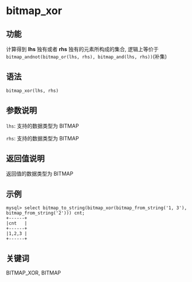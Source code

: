 # bitmap_xor

## 功能

计算得到 **lhs** 独有或者 **rhs** 独有的元素所构成的集合, 逻辑上等价于 `bitmap_andnot(bitmap_or(lhs, rhs), bitmap_and(lhs, rhs))`(补集)

## 语法

```Haskell
bitmap_xor(lhs, rhs)
```

## 参数说明

`lhs`: 支持的数据类型为 BITMAP

`rhs`: 支持的数据类型为 BITMAP

## 返回值说明

返回值的数据类型为 BITMAP

## 示例

```plain text
mysql> select bitmap_to_string(bitmap_xor(bitmap_from_string('1, 3'), bitmap_from_string('2'))) cnt;
+------+
|cnt   |
+------+
|1,2,3 |
+------+
```

## 关键词

BITMAP_XOR,  BITMAP
